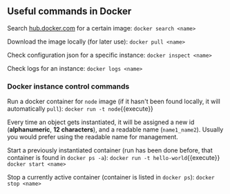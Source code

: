 
## Useful commands in Docker

Search [hub.docker.com](https://hub.docker.com/) for a certain image:
`docker search <name>`

Download the image locally (for later use):
`docker pull <name>`

Check configuration json for a specific instance:
`docker inspect <name>`

Check logs for an instance:
`docker logs <name>`

### Docker instance control commands

Run a docker container for `node` image (if it hasn't been found locally, it will automatically `pull`):
`docker run -t node`{{execute}}

Every time an object gets instantiated, it will be assigned a new id (**alphanumeric**, **12 characters**), and a readable name (`name1_name2`). Usually you would prefer using the readable name for management.

Start a previously instantiated container (run has been done before, that container is found in `docker ps -a`):
`docker run -t hello-world`{{execute}}
`docker start <name>`

Stop a currently active container (container is listed in `docker ps`):
`docker stop <name>`
